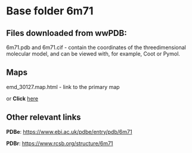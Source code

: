 # Base folder 6m71

## Files downloaded from wwPDB:

6m71.pdb and 6m71.cif - contain the coordinates of the threedimensional molecular model, and can be viewed with, for example, Coot or Pymol.

## Maps

emd_30127.map.html - link to the primary map 

or **Click** [here](AHTMLA) 

## Other relevant links 
**PDBe**:  https://www.ebi.ac.uk/pdbe/entry/pdb/6m71
 
**PDBr**: https://www.rcsb.org/structure/6m71 
